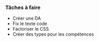 ### Tâches à faire

- Créer une DA
- Fix le texte code
- Factoriser le CSS
- Créer des types pour les compétences
